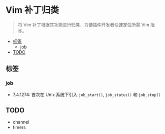 # Vim 补丁归类
> 将 Vim 补丁根据其功能进行归类，方便插件开发者快速定位所需 Vim 版本。


<!-- vim-markdown-toc GFM -->

- [标签](#标签)
  - [job](#job)
- [TODO](#todo)

<!-- vim-markdown-toc -->

## 标签

### job

- 7.4.1274: 首次在 Unix 系统下引入 `job_start()`, `job_status()` 和 `job_stop()`


## TODO

- channel
- timers
